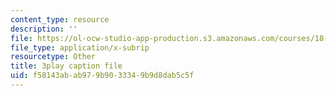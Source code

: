 ```yaml
---
content_type: resource
description: ''
file: https://ol-ocw-studio-app-production.s3.amazonaws.com/courses/18-06sc-linear-algebra-fall-2011/f58143abab979b9033349b9d8dab5c5f_cdZnhQjJu4I.srt
file_type: application/x-subrip
resourcetype: Other
title: 3play caption file
uid: f58143ab-ab97-9b90-3334-9b9d8dab5c5f
---
```

